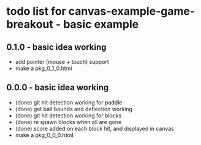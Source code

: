 # todo list for canvas-example-game-breakout  - basic example


## 0.1.0 - basic idea working
* add pointer (mouse + touch) support
* make a pkg_0_1_0.html

## 0.0.0 - basic idea working
* (done) git hit detection working for paddle
* (done) get ball bounds and deflection working
* (done) git hit detection working for blocks
* (done) re spawn blocks when all are gone
* (done) score added on each block hit, and displayed in canvas
* make a pkg_0_0_0.html